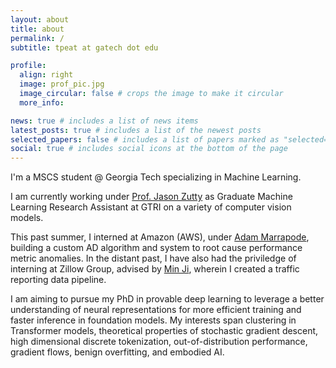 ```yaml
---
layout: about
title: about
permalink: /
subtitle: tpeat at gatech dot edu

profile:
  align: right
  image: prof_pic.jpg
  image_circular: false # crops the image to make it circular
  more_info:

news: true # includes a list of news items
latest_posts: true # includes a list of the newest posts
selected_papers: false # includes a list of papers marked as "selected={true}"
social: true # includes social icons at the bottom of the page
---
```


I'm a MSCS student @ Georgia Tech specializing in Machine Learning.

I am currently working under [Prof. Jason Zutty](https://scholar.google.com/citations?user=4pvykF8AAAAJ&hl=en) as Graduate Machine Learning Research Assistant at GTRI on a variety of computer vision models.

This past summer, I interned at Amazon (AWS), under [Adam Marrapode](), building a custom AD algorithm and system to root cause performance metric anomalies. In the distant past, I have also had the priviledge of interning at Zillow Group, advised by [Min Ji](), wherein I created a traffic reporting data pipeline.

I am aiming to pursue my PhD in provable deep learning to leverage a better understanding of neural representations for more efficient training and faster inference in foundation models. My interests span clustering in Transformer models, theoretical properties of stochastic gradient descent, high dimensional discrete tokenization, out-of-distribution performance, gradient flows, benign overfitting, and embodied AI.
